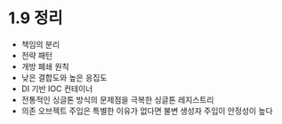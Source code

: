 # 1.9 정리
- 책임의 분리
- 전략 패턴
- 개방 폐쇄 원칙
- 낮은 결합도와 높은 응집도
- DI 기반 IOC 컨테이너
- 전통적인 싱글톤 방식의 문제점을 극복한 싱글톤 레지스트리
- 의존 오브젝트 주입은 특별한 이유가 없다면 불변 생성자 주입이 안정성이 높다
